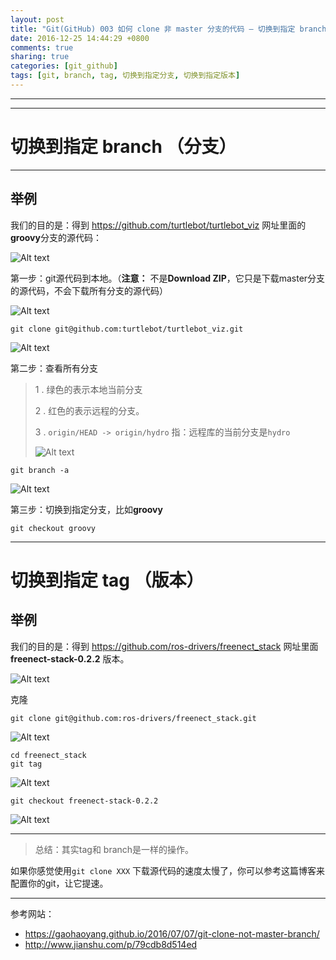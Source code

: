 ```yaml
---
layout: post
title: "Git(GitHub) 003 如何 clone 非 master 分支的代码 — 切换到指定 branch分支 或者 tag版本"
date: 2016-12-25 14:44:29 +0800
comments: true
sharing: true
categories: [git_github]
tags: [git, branch, tag, 切换到指定分支, 切换到指定版本]
---
```



----------




----------



# 切换到指定 branch （分支）

----------

## 举例

我们的目的是：得到 https://github.com/turtlebot/turtlebot_viz 网址里面的**groovy**分支的源代码：

![Alt text](/images/2016-12-25-git-how-to-clone-code-of-no-master-branch-specified-branch-tag-version/1482557635906.png)


第一步：git源代码到本地。（**注意：** 不是**Download ZIP**，它只是下载master分支的源代码，不会下载所有分支的源代码）

![Alt text](/images/2016-12-25-git-how-to-clone-code-of-no-master-branch-specified-branch-tag-version/1482557660023.png)

```
git clone git@github.com:turtlebot/turtlebot_viz.git
```

![Alt text](/images/2016-12-25-git-how-to-clone-code-of-no-master-branch-specified-branch-tag-version/1482557685824.png)

第二步：查看所有分支

> 1 . 绿色的表示本地当前分支
>  
>  2 . 红色的表示远程的分支。
>  
>  3 . `origin/HEAD -> origin/hydro` 指：远程库的当前分支是`hydro`
>   
>   ![Alt text](/images/2016-12-25-git-how-to-clone-code-of-no-master-branch-specified-branch-tag-version/1482647272808.png)


```
git branch -a
```

![Alt text](/images/2016-12-25-git-how-to-clone-code-of-no-master-branch-specified-branch-tag-version/1482557771056.png)

第三步：切换到指定分支，比如**groovy**

```
git checkout groovy
```


----------

# 切换到指定 tag （版本）

##  举例

我们的目的是：得到 https://github.com/ros-drivers/freenect_stack 网址里面 **freenect-stack-0.2.2** 版本。

![Alt text](/images/2016-12-25-git-how-to-clone-code-of-no-master-branch-specified-branch-tag-version/1482647506482.png)


克隆

```
git clone git@github.com:ros-drivers/freenect_stack.git
```

![Alt text](/images/2016-12-25-git-how-to-clone-code-of-no-master-branch-specified-branch-tag-version/1482580629054.png)

```
cd freenect_stack
git tag
```

![Alt text](/images/2016-12-25-git-how-to-clone-code-of-no-master-branch-specified-branch-tag-version/1482580655226.png)

```
git checkout freenect-stack-0.2.2
```

![Alt text](/images/2016-12-25-git-how-to-clone-code-of-no-master-branch-specified-branch-tag-version/1482580667832.png)

----------

> 总结：其实tag和 branch是一样的操作。

如果你感觉使用`git clone XXX` 下载源代码的速度太慢了，你可以参考这篇博客来配置你的git，让它提速。


----------

参考网站：

* https://gaohaoyang.github.io/2016/07/07/git-clone-not-master-branch/
* http://www.jianshu.com/p/79cdb8d514ed
